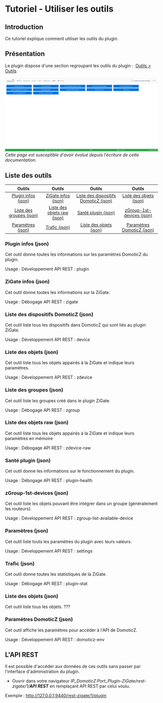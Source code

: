 # Tutoriel - Utiliser les outils


## Introduction

Ce tutoriel explique comment utiliser les outils du plugin.

## Présentation

Le plugin dispose d'une section regroupant les outils du plugin :  [Outils > Outils](WebUI_Outils.md#outils)

![Outils](Images/FR_WebUI-Outils-Outils.png)
*Cette page est susceptible d'avoir évolué depuis l'écriture de cette documentation.*

## Liste des outils

| Outils  | Outils   | Outils   | Outils   |
| :-----: |:-------:|:-------:|:-------:|
| [Plugin infos (json)](#plugin-infos-json) | [ZiGate infos (json)](#zigate-infos-json) | [Liste des dispositifs DomoticZ (json)](#liste-des-dispositifs-domoticz-json) | [Liste des objets (json)](#liste-des-%objets-json) |
| [Liste des groupes (json)](#liste-des-groupes-json) | [Liste des objets raw (json)](#liste-des-objets-raw-json) | [Santé plugin (json)](#sant%C3%A9-plugin-json) | [zGroup-1st-devices (json)](#zgroup-1st-devices-json) |
| [Paramètres (json)](#param%C3%A8tres-json) | [Trafic (json)](#trafic-json) | [Liste des objets (json)](#liste-des-objets-json) | [Paramètres DomoticZ (json)](#param%C3%A8tres-domoticz-json) |


### Plugin infos (json)

Cet outil donne toutes les informations sur les paramètres DomoticZ du plugin.

Usage : Développement
API REST : plugin

### ZiGate infos (json)

Cet outil donne toutes les informations sur la ZiGate.

Usage : Débogage
API REST : zigate

### Liste des dispositifs DomoticZ (json)

Cet outil liste tous les dispositifs dans DomoticZ qui sont liés au plugin ZiGate.

Usage : Développement
API REST : device

### Liste des objets (json)

Cet outil liste tous les objets appairés à la ZiGate et indique leurs paramètres.

Usage : Développement
API REST : zdevice

### Liste des groupes (json)

Cet outil liste les groupes créé dans le plugin ZiGate.

Usage : Débogage
API REST : zgroup

### Liste des objets raw (json)

Cet outil liste tous les objets appairés à la ZiGate et indique leurs paramètres en mémoire

Usage : Débogage
API REST : zdevice-raw

### Santé plugin (json)

Cet outil donne les informations sur le fonctionnement du plugin.

Usage : Débogage
API REST : plugin-health

### zGroup-1st-devices (json)

Cet outil liste les objets pouvant être intégrer dans un groupe (généralement les routeurs).

Usage : Développement
API REST : zgroup-list-available-device

### Paramètres (json)

Cet outil liste touts les paramètres du plugin avec leurs valeurs.

Usage : Développement
API REST : settings

### Trafic (json)

Cet outil donne toutes les statistiques de la ZiGate.

Usage : Débogage
API REST : plugin-stat

### Liste des objets (json)

Cet outil liste tous les objets. ???

### Paramètres DomoticZ (json)

Cet outil affiche les paramètres pour accéder à l'API de DomoticZ.

Usage : Développement
API REST : domoticz-env


## L'API REST

Il est possible d'accéder aux données de ces outils sans passer par l'interface d'administration du plugin.

* Ouvrir dans votre navigateur *IP_DomoticZ:Port_Plugin-ZiGate/rest-zigate/1/__API REST__* en remplaçant API REST par celui voulu.

Exemple : http://127.0.0.1:9440/rest-zigate/1/plugin
